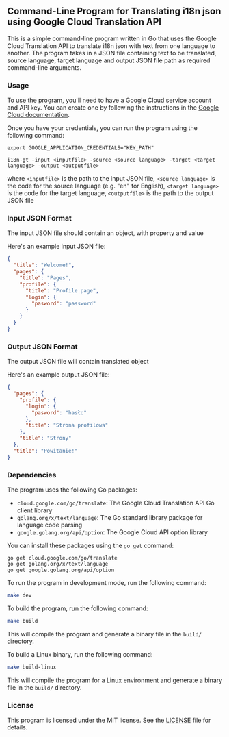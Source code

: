 ## Command-Line Program for Translating i18n json using Google Cloud Translation API

This is a simple command-line program written in Go that uses the Google Cloud Translation API to translate i18n json with text from one language to another. The program takes in a JSON file containing text to be translated, source language, target language and output JSON file path as required command-line arguments.

### Usage

To use the program, you'll need to have a Google Cloud service account and API key. You can create one by following the instructions in the [Google Cloud documentation](https://cloud.google.com/translate/docs/setup).

Once you have your credentials, you can run the program using the following command:

```
export GOOGLE_APPLICATION_CREDENTIALS="KEY_PATH"
```

```
i18n-gt -input <inputfile> -source <source language> -target <target language> -output <outputfile>
```

where `<inputfile>` is the path to the input JSON file, `<source language>` is the code for the source language (e.g. "en" for English), `<target language>` is the code for the target language, `<outputfile>` is the path to the output JSON file
### Input JSON Format

The input JSON file should contain an object, with property and value

Here's an example input JSON file:

```JSON
{
  "title": "Welcome!",
  "pages": {
    "title": "Pages",
    "profile": {
      "title": "Profile page",
      "login": {
        "pasword": "password"
      }
    }
  }
}
```

### Output JSON Format

The output JSON file will contain translated object

Here's an example output JSON file:

```JSON
{
  "pages": {
    "profile": {
      "login": {
        "pasword": "hasło"
      },
      "title": "Strona profilowa"
    },
    "title": "Strony"
  },
  "title": "Powitanie!"
}
```

### Dependencies

The program uses the following Go packages:

- `cloud.google.com/go/translate`: The Google Cloud Translation API Go client library
- `golang.org/x/text/language`: The Go standard library package for language code parsing
- `google.golang.org/api/option`: The Google Cloud API option library

You can install these packages using the `go get` command:

```
go get cloud.google.com/go/translate
go get golang.org/x/text/language
go get google.golang.org/api/option
```

To run the program in development mode, run the following command:

```sh
make dev
```

To build the program, run the following command:

```sh
make build
```

This will compile the program and generate a binary file in the `build/` directory.

To build a Linux binary, run the following command:

```sh
make build-linux
```

This will compile the program for a Linux environment and generate a binary file in the `build/` directory.

### License

This program is licensed under the MIT license. See the [LICENSE](https://opensource.org/licenses/MIT) file for details.